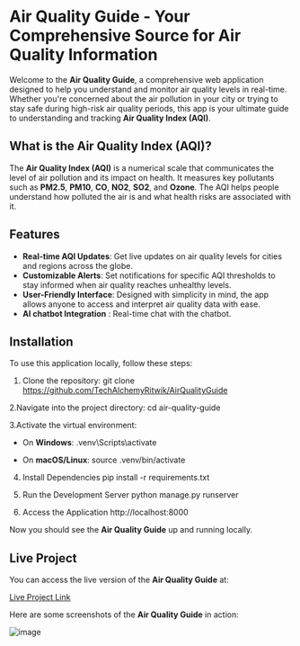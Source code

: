 # Air Quality Guide - Your Comprehensive Source for Air Quality Information

Welcome to the **Air Quality Guide**, a comprehensive web application designed to help you understand and monitor air quality levels in real-time. Whether you're concerned about the air pollution in your city or trying to stay safe during high-risk air quality periods, this app is your ultimate guide to understanding and tracking **Air Quality Index (AQI)**.

## What is the Air Quality Index (AQI)?

The **Air Quality Index (AQI)** is a numerical scale that communicates the level of air pollution and its impact on health. It measures key pollutants such as **PM2.5**, **PM10**, **CO**, **NO2**, **SO2**, and **Ozone**. The AQI helps people understand how polluted the air is and what health risks are associated with it.

## Features

- **Real-time AQI Updates**: Get live updates on air quality levels for cities and regions across the globe.
- **Customizable Alerts**: Set notifications for specific AQI thresholds to stay informed when air quality reaches unhealthy levels.
- **User-Friendly Interface**: Designed with simplicity in mind, the app allows anyone to access and interpret air quality data with ease.
- **AI chatbot Integration** : Real-time chat with the chatbot.

## Installation

To use this application locally, follow these steps:

1. Clone the repository:
 git clone https://github.com/TechAlchemyRitwik/AirQualityGuide

2.Navigate into the project directory:
cd air-quality-guide

3.Activate the virtual environment:

- On **Windows**:
 .venv\Scripts\activate

- On **macOS/Linux**:
  source .venv/bin/activate

4. Install Dependencies
pip install -r requirements.txt

5. Run the Development Server
python manage.py runserver

6. Access the Application
http://localhost:8000

Now you should see the **Air Quality Guide** up and running locally.

## Live Project

You can access the live version of the **Air Quality Guide** at:

[Live Project Link](https://aqisystem.onrender.com/)

Here are some screenshots of the **Air Quality Guide** in action:

![image](https://github.com/user-attachments/assets/c2cdad33-2227-481c-a811-f9ed251139c0)


